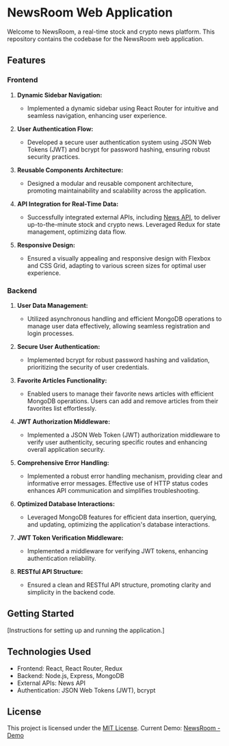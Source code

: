 # NewsRoom Web Application

Welcome to NewsRoom, a real-time stock and crypto news platform. This repository contains the codebase for the NewsRoom web application.

## Features

### Frontend

1. **Dynamic Sidebar Navigation:**
   - Implemented a dynamic sidebar using React Router for intuitive and seamless navigation, enhancing user experience.

2. **User Authentication Flow:**
   - Developed a secure user authentication system using JSON Web Tokens (JWT) and bcrypt for password hashing, ensuring robust security practices.

3. **Reusable Components Architecture:**
   - Designed a modular and reusable component architecture, promoting maintainability and scalability across the application.

4. **API Integration for Real-Time Data:**
   - Successfully integrated external APIs, including [News API](https://newsapi.org/), to deliver up-to-the-minute stock and crypto news. Leveraged Redux for state management, optimizing data flow.

5. **Responsive Design:**
   - Ensured a visually appealing and responsive design with Flexbox and CSS Grid, adapting to various screen sizes for optimal user experience.

### Backend

1. **User Data Management:**
   - Utilized asynchronous handling and efficient MongoDB operations to manage user data effectively, allowing seamless registration and login processes.

2. **Secure User Authentication:**
   - Implemented bcrypt for robust password hashing and validation, prioritizing the security of user credentials.

3. **Favorite Articles Functionality:**
   - Enabled users to manage their favorite news articles with efficient MongoDB operations. Users can add and remove articles from their favorites list effortlessly.

4. **JWT Authorization Middleware:**
   - Implemented a JSON Web Token (JWT) authorization middleware to verify user authenticity, securing specific routes and enhancing overall application security.

5. **Comprehensive Error Handling:**
   - Implemented a robust error handling mechanism, providing clear and informative error messages. Effective use of HTTP status codes enhances API communication and simplifies troubleshooting.

6. **Optimized Database Interactions:**
   - Leveraged MongoDB features for efficient data insertion, querying, and updating, optimizing the application's database interactions.

7. **JWT Token Verification Middleware:**
   - Implemented a middleware for verifying JWT tokens, enhancing authentication reliability.

8. **RESTful API Structure:**
   - Ensured a clean and RESTful API structure, promoting clarity and simplicity in the backend code.

## Getting Started

[Instructions for setting up and running the application.]

## Technologies Used

- Frontend: React, React Router, Redux
- Backend: Node.js, Express, MongoDB
- External APIs: News API
- Authentication: JSON Web Tokens (JWT), bcrypt

## License

This project is licensed under the [MIT License](LICENSE).
Current Demo: [NewsRoom - Demo](https://dem0-news-app.netlify.app/)
